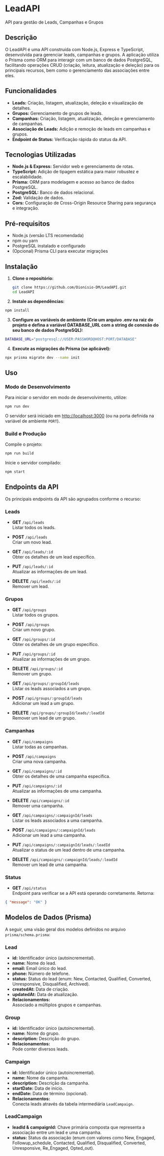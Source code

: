 # LeadAPI

API para gestão de Leads, Campanhas e Grupos

## Descrição

O LeadAPI é uma API construída com Node.js, Express e TypeScript, desenvolvida para gerenciar leads, campanhas e grupos. A aplicação utiliza o Prisma como ORM para interagir com um banco de dados PostgreSQL, facilitando operações CRUD (criação, leitura, atualização e deleção) para os principais recursos, bem como o gerenciamento das associações entre eles.

## Funcionalidades

- **Leads:** Criação, listagem, atualização, deleção e visualização de detalhes.
- **Grupos:** Gerenciamento de grupos de leads.
- **Campanhas:** Criação, listagem, atualização, deleção e gerenciamento de campanhas.
- **Associação de Leads:** Adição e remoção de leads em campanhas e grupos.
- **Endpoint de Status:** Verificação rápida do status da API.

## Tecnologias Utilizadas

- **Node.js & Express:** Servidor web e gerenciamento de rotas.
- **TypeScript:** Adição de tipagem estática para maior robustez e escalabilidade.
- **Prisma:** ORM para modelagem e acesso ao banco de dados PostgreSQL.
- **PostgreSQL:** Banco de dados relacional.
- **Zod:** Validação de dados.
- **Cors:** Configuração de Cross-Origin Resource Sharing para segurança e integração.

## Pré-requisitos

- Node.js (versão LTS recomendada)
- npm ou yarn
- PostgreSQL instalado e configurado
- (Opcional) Prisma CLI para executar migrações

## Instalação

1. **Clone o repositório:**

   ```bash
   git clone https://github.com/Dionisio-DM/LeadAPI.git
   cd LeadAPI
   ```
2. **Instale as dependências:**
  ```bash
  npm install
  ```
3. **Configure as variáveis de ambiente (Crie um arquivo .env na raiz do projeto e defina a variável DATABASE_URL com a string de conexão do seu banco de dados PostgreSQL):**

  ```bash
  DATABASE_URL="postgresql://USER:PASSWORD@HOST:PORT/DATABASE"
  ```

4. **Execute as migrações do Prisma (se aplicável):**

  ```bash
  npx prisma migrate dev --name init
  ```

## Uso

### Modo de Desenvolvimento

Para iniciar o servidor em modo de desenvolvimento, utilize:

~~~bash
npm run dev
~~~

O servidor será iniciado em [http://localhost:3000](http://localhost:3000) (ou na porta definida na variável de ambiente `PORT`).

### Build e Produção

Compile o projeto:

~~~bash
npm run build
~~~

Inicie o servidor compilado:

~~~bash
npm start
~~~

## Endpoints da API

Os principais endpoints da API são agrupados conforme o recurso:

### Leads

- **GET** `/api/leads`  
  Listar todos os leads.

- **POST** `/api/leads`  
  Criar um novo lead.

- **GET** `/api/leads/:id`  
  Obter os detalhes de um lead específico.

- **PUT** `/api/leads/:id`  
  Atualizar as informações de um lead.

- **DELETE** `/api/leads/:id`  
  Remover um lead.

### Grupos

- **GET** `/api/groups`  
  Listar todos os grupos.

- **POST** `/api/groups`  
  Criar um novo grupo.

- **GET** `/api/groups/:id`  
  Obter os detalhes de um grupo específico.

- **PUT** `/api/groups/:id`  
  Atualizar as informações de um grupo.

- **DELETE** `/api/groups/:id`  
  Remover um grupo.

- **GET** `/api/groups/:groupId/leads`  
  Listar os leads associados a um grupo.

- **POST** `/api/groups/:groupId/leads`  
  Adicionar um lead a um grupo.

- **DELETE** `/api/groups/:groupId/leads/:leadId`  
  Remover um lead de um grupo.

### Campanhas

- **GET** `/api/campaigns`  
  Listar todas as campanhas.

- **POST** `/api/campaigns`  
  Criar uma nova campanha.

- **GET** `/api/campaigns/:id`  
  Obter os detalhes de uma campanha específica.

- **PUT** `/api/campaigns/:id`  
  Atualizar as informações de uma campanha.

- **DELETE** `/api/campaigns/:id`  
  Remover uma campanha.

- **GET** `/api/campaigns/:campaignId/leads`  
  Listar os leads associados a uma campanha.

- **POST** `/api/campaigns/:campaignId/leads`  
  Adicionar um lead a uma campanha.

- **PUT** `/api/campaigns/:campaignId/leads/:leadId`  
  Atualizar o status de um lead dentro de uma campanha.

- **DELETE** `/api/campaigns/:campaignId/leads/:leadId`  
  Remover um lead de uma campanha.

### Status

- **GET** `/api/status`  
  Endpoint para verificar se a API está operando corretamente. Retorna:

~~~json
{ "message": "OK" }
~~~

## Modelos de Dados (Prisma)

A seguir, uma visão geral dos modelos definidos no arquivo `prisma/schema.prisma`:

### Lead

- **id:** Identificador único (autoincremental).
- **name:** Nome do lead.
- **email:** Email único do lead.
- **phone:** Número de telefone.
- **status:** Status do lead (enum: New, Contacted, Qualified, Converted, Unresponsive, Disqualified, Archived).
- **createdAt:** Data de criação.
- **updatedAt:** Data de atualização.
- **Relacionamentos:**  
  Associado a múltiplos grupos e campanhas.

### Group

- **id:** Identificador único (autoincremental).
- **name:** Nome do grupo.
- **description:** Descrição do grupo.
- **Relacionamentos:**  
  Pode conter diversos leads.

### Campaign

- **id:** Identificador único (autoincremental).
- **name:** Nome da campanha.
- **description:** Descrição da campanha.
- **startDate:** Data de início.
- **endDate:** Data de término (opcional).
- **Relacionamentos:**  
  Conecta leads através da tabela intermediária `LeadCampaign`.

### LeadCampaign

- **leadId & campaignId:** Chave primária composta que representa a associação entre um lead e uma campanha.
- **status:** Status da associação (enum com valores como New, Engaged, Followup_schedule, Contacted, Qualified, Disqualified, Converted, Unresponsive, Re_Engaged, Opted_out).
